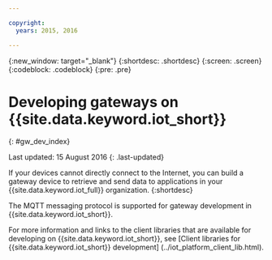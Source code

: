 ```yaml
---

copyright:
  years: 2015, 2016

---
```


{:new_window: target="_blank"}
{:shortdesc: .shortdesc}
{:screen: .screen}
{:codeblock: .codeblock}
{:pre: .pre}

# Developing gateways on {{site.data.keyword.iot_short}}
{: #gw_dev_index}

Last updated: 15 August 2016
{: .last-updated}

If your devices cannot directly connect to the Internet, you can build a gateway device to retrieve and send data to applications in your {{site.data.keyword.iot_full}} organization.
{:shortdesc}

The MQTT messaging protocol is supported for gateway development in {{site.data.keyword.iot_short}}.

For more information and links to the client libraries that are available for developing on {{site.data.keyword.iot_short}}, see [Client libraries for {{site.data.keyword.iot_short}} development] (../iot_platform_client_lib.html).
